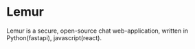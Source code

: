 # Lemur

 Lemur is a secure, open-source chat web-application, written in Python(fastapi), javascript(react).
